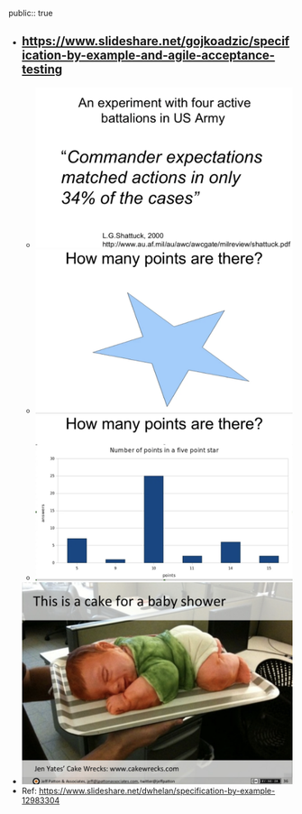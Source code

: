 public:: true

- https://www.slideshare.net/gojkoadzic/specification-by-example-and-agile-acceptance-testing
	-
	- ![image.png](../assets/image_1656148194464_0.png)
	- ![image.png](../assets/image_1656148226441_0.png)
	- ![image.png](../assets/image_1656148261360_0.png)
- ![image.png](../assets/image_1656149574325_0.png)
- Ref: https://www.slideshare.net/dwhelan/specification-by-example-12983304